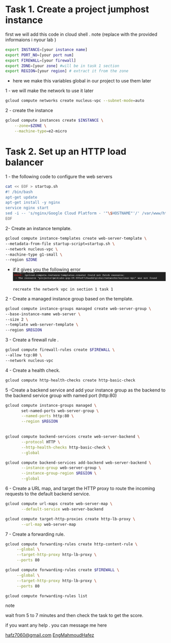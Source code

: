 # Task 1. Create a project jumphost instance

first we will add this code in cloud shell . note (replace with the provided informaions i nyour lab )

```sh
export INSTANCE=[your instance name]
export PORT_NO=[your port num]
export FIREWALL=[your firewall]
export ZONE=[your zone] #will be in task 1 section
export REGION=[your region] # extract it from the zone
```

- here we make this variables global in our project to use them later

1 - we will make the network to use it later

```sh
gcloud compute networks create nucleus-vpc --subnet-mode=auto
```

2 - create the instance

```sh
gcloud compute instances create $INSTANCE \
    --zone=$ZONE \
    --machine-type=e2-micro
```

# Task 2. Set up an HTTP load balancer

1 - the following code to configure the web servers

```sh
cat << EOF > startup.sh
#! /bin/bash
apt-get update
apt-get install -y nginx
service nginx start
sed -i -- 's/nginx/Google Cloud Platform - '"\$HOSTNAME"'/' /var/www/html/index.nginx-debian.html
EOF

```

2- Create an instance template.

```sh
gcloud compute instance-templates create web-server-template \
--metadata-from-file startup-script=startup.sh \
--network nucleus-vpc \
--machine-type g1-small \
--region $ZONE
```

- if it gives you the following error
  ![alt text](image.png)

      recreate the network vpc in section 1 task 1

2 - Create a managed instance group based on the template.

```sh
gcloud compute instance-groups managed create web-server-group \
--base-instance-name web-server \
--size 2 \
--template web-server-template \
--region $REGION
```

3 - Create a firewall rule .

```sh
gcloud compute firewall-rules create $FIREWALL \
--allow tcp:80 \
--network nucleus-vpc
```

4 - Create a health check.

```sh
gcloud compute http-health-checks create http-basic-check
```

5 -Create a backend service and add your instance group as the backend to the backend service group with named port (http:80)

```sh
gcloud compute instance-groups managed \
       set-named-ports web-server-group \
       --named-ports http:80 \
       --region $REGION
```

```sh

gcloud compute backend-services create web-server-backend \
       --protocol HTTP \
       --http-health-checks http-basic-check \
       --global
```

```sh
gcloud compute backend-services add-backend web-server-backend \
       --instance-group web-server-group \
       --instance-group-region $REGION \
       --global
```

6 - Create a URL map, and target the HTTP proxy to route the incoming requests to the default backend service.

```sh
gcloud compute url-maps create web-server-map \
       --default-service web-server-backend
```

```sh
gcloud compute target-http-proxies create http-lb-proxy \
       --url-map web-server-map
```

7 - Create a forwarding rule.

```sh
gcloud compute forwarding-rules create http-content-rule \
     --global \
     --target-http-proxy http-lb-proxy \
     --ports 80
```

```sh
gcloud compute forwarding-rules create $FIREWALL \
     --global \
     --target-http-proxy http-lb-proxy \
     --ports 80
```

```sh
gcloud compute forwarding-rules list

```

note

wait from 5 to 7 minutes and then check the task to get the score.

if you want any help . you can message me here

hafz7060@gmail.com
[EngMahmoudHafez](https://www.linkedin.com/in/engmahmoudhafez/)
